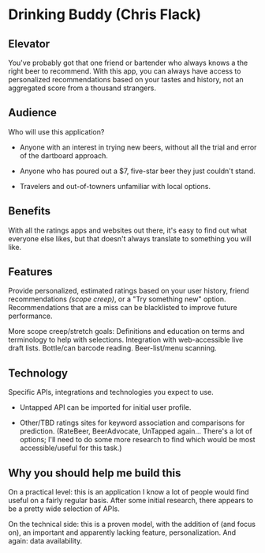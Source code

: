 # Drinking Buddy (Chris Flack)

## Elevator

You've probably got that one friend or bartender who always knows a the right beer to recommend. With this app, you can always have access to personalized recommendations based on your tastes and history, not an aggregated score from a thousand strangers.

## Audience

Who will use this application?

* Anyone with an interest in trying new beers, without all the trial and error of the dartboard approach.

* Anyone who has poured out a $7, five-star beer they just couldn't stand.

* Travelers and out-of-towners unfamiliar with local options.

## Benefits

With all the ratings apps and websites out there, it's easy to find out what everyone else likes, but that doesn't always translate to something you will like.

## Features

Provide personalized, estimated ratings based on your user history, friend recommendations *(scope creep)*, or a "Try something new" option. Recommendations that are a miss can be blacklisted to improve future performance.

More scope creep/stretch goals: Definitions and education on terms and terminology to help with selections. Integration with web-accessible live draft lists. Bottle/can barcode reading. Beer-list/menu scanning.

## Technology

Specific APIs, integrations and technologies you expect to use.

* Untapped API can be imported for initial user profile.

* Other/TBD ratings sites for keyword association and comparisons for prediction. (RateBeer, BeerAdvocate, UnTapped again... There's a lot of options; I'll need to do some more research to find which would be most accessible/useful for this task.)

## Why you should help me build this

On a practical level: this is an application I know a lot of people would find useful on a fairly regular basis. After some initial research, there appears to be a pretty wide selection of APIs.

On the technical side: this is a proven model, with the addition of (and focus on), an important and apparently lacking feature, personalization. And again: data availability.
